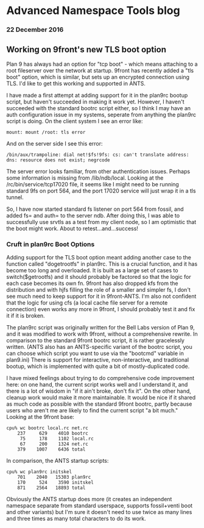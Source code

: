 # Advanced Namespace Tools blog
### 22 December 2016

## Working on 9front's new TLS boot option

Plan 9 has always had an option for "tcp boot" - which means attaching to a root fileserver over the network at startup. 9front has recently added a "tls boot" option, which is similar, but sets up an encrypted connection using TLS. I'd like to get this working and supported in ANTS.

I have made a first attempt at adding support for it in the plan9rc bootup script, but haven't succeeded in making it work yet. However, I haven't succeeded with the standard bootrc script either, so I think I may have an auth configuration issue in my systems, seperate from anything the plan9rc script is doing. On the client system I see an error like:

	mount: mount /root: tls error

And on the server side I see this error:

	/bin/aux/trampoline: dial net!$fs!9fs: cs: can't translate address: dns: resource does not exist; negrcode

The server error looks familiar, from other authentication issues. Perhaps some information is missing from /lib/ndb/local. Looking at the /rc/bin/service/tcp17020 file, it seems like I might need to be running standard 9fs on port 564, and the port 17020 service will just wrap it in a tls tunnel.

So, I have now started standard fs listener on port 564 from fossil, and added fs= and auth= to the server ndb. After doing this, I was able to successfully use srvtls as a test from my client node, so I am optimistic that the boot might work. About to retest...and...success!

### Cruft in plan9rc Boot Options

Adding support for the TLS boot option meant adding another case to the function called "dogetrootfs" in plan9rc. This is a crucial function, and it has become too long and overloaded. It is built as a large set of cases to switch($getrootfs) and it should probably be factored so that the logic for each case becomes its own fn. 9front has also dropped kfs from the distribution and with hjfs filling the role of a smaller and simpler fs, I don't see much need to keep support for it in 9front-ANTS. I'm also not confident that the logic for using cfs (a local cache file server for a remote connection) even works any more in 9front, I should probably test it and fix it if it is broken. 

The plan9rc script was originally written for the Bell Labs version of Plan 9, and it was modified to work with 9front, without a comprehensive rewrite. In comparison to the standard 9front bootrc script, it is rather gracelessly written. (ANTS also has an ANTS-specific variant of the bootrc script, you can choose which script you want to use via the "bootcmd" variable in plan9.ini) There is support for interactive, non-interactive, and traditional bootup, which is implemented with quite a bit of mostly-duplicated code.

I have mixed feelings about trying to do comprehensive code improvement here: on one hand, the current script works well and I understand it, and there is a lot of wisdom in "if it ain't broke, don't fix it". On the other hand, cleanup work would make it more maintainable. It would be nice if it shared as much code as possible with the standard 9front bootrc, partly because users who aren't me are likely to find the current script "a bit much." Looking at the 9front base:

	cpu% wc bootrc local.rc net.rc
	    237     629    4010 bootrc
	     75     178    1102 local.rc
	     67     200    1324 net.rc
	    379    1007    6436 total

In comparison, the ANTS startup scripts:

	cpu% wc plan9rc initskel
	    701    2040   15303 plan9rc
	    170     524    3590 initskel
	    871    2564   18893 total

Obviously the ANTS startup does more (it creates an independent namespace separate from standard userspace, supports fossil+venti boot and other variants) but I'm sure it doesn't need to use twice as many lines and three times as many total characters to do its work.

